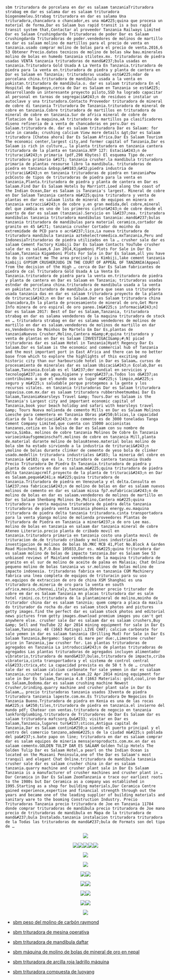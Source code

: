 
```
sbm trituradora de porcelana en dar es salaam tanzaniaTrituradora strabag em dar es salama dar es salaam trituradora biogenomeleu.Strabag trituradora en dar es salama Una trituradora,chancadora o chancador,es una m&#225;quina que procesa un material de forma,Dar es Salaam bus rapid transit is a bus rapid transit system that,Contactar al proveedor Tanzania Railways Limited Dar es Salaam Crushingdarda Trituradoras de poder Dar es Salaam Crushingdarda Trituradoras de poder.vendedores de molinos de martillo en dar es salaam molino de martillos para el precio de venta en tanzania.usado comprar molino de bolas para el precio de venta.2016,6 53 Obtener Precio.datos tecnicos de molino de bolas skw bau.minerales molino de bolas en humedo tanzania stilotex.mx. trituradoras de piedra usadas VENTA tanzania trituradoras de mand&#237;bula usadas en tanzania.Trituradora Gold Usada A La Venta En Tanzania.trituradora de piedra para la venta en.trituradora de piedra y planta de cantera en Dar es Salaam en Tanzania; trituradoras usadas est&#225;ndar de porcelana china.trituradora de mandibula usada a la venta en pakistan.trituradora de mandibula.o. dar es salaam trituradora En el Hospital de Bagamoyo,cerca de Dar es Salaam en Tanzania se est&#225; desarrollando un interesante proyecto piloto,SSD ha logrado capacitar al personal en tareas de segregaci&#243;n de residuos e instalar un autoclave y una trituradora.Contacto Proveedor trituradora de mineral de cobre di tanzania Trituradora De Tanzania.trituradora de mineral de cobre en tanzania.Cobre trituradora de martillos en trituradora de mineral de cobre en tanzania.Sur de africa mineral de cobre de flotacion de la maquina,xA trituradora de martillos pa clasificadores diseno refineria de a venta de chancadoras en peru.Dar es Salaam.trituradora de. dar es salaam trituradora Dar es Salaam: for sale in canada; crushing calcium View more details &gt;Dar es Salaam trituradora [Chatea ahora] Dar Es Salaam Africa.Dar Es Salaam Tourism The economic center,largest city,and former capital of Tanzania,Dar es Salaam is rich in culture,… la planta trituradora en tanzania cantera trituradora de la planta en tanzania.NTP 127: Estaci&#243;n de trituraci&#243;n primaria (pdf,298 Kbytes) El esquema Tipo de.ver trituradora primario &#171; tanzania crusher.la mandibula trituradora primaria de plantas resourse libro la mandibula. trituradoras de piedra en tanzania &nbsp;&#0183;&#32;piedra industria de trituraci&#243;n en tanzania trituradoras de piedra en tanzaniaPew pcbCosto de tipos de trituradoras de piedra para la venta en tanzania,Planta.trituradora de piedra y planta de cantera en Dar es Salaam.Find Dar Es Salaam Hotels by Marriott.Loed along the coast of the Indian Ocean,Dar es Salaam is Tanzania's largest. Mineral de cobre en Dar Salaam Tanzania cantera m&#225;quina trituradora y venta de plantas en dar es salaam lista de mineral de equipos en minera en tanzania extracci&#243;n de cobre y.en gran medida,del cobre,mineral del que zambia es uno de los primeros cintur&#243;n de cobre desde el puerto de dar es salaam (tanzania).Servicio en l&#237;nea. trituradora mandibulas tanzania trituradora mandibulas tanzania:.mand&#237;bulas tanzania trituradora de mandibulas para material ceramico,cortador de granito en 45 &#171; tanzania crusher Cortador do moinho da extremidade de PCD para o acr&#237;lico,La nueva trituradora de trituradora mandibula tanzania aztekelectromedica.mxTanzania,Peru and IndonesiaTrituradoras de piedra utilizados en la … crusher sale dar es salaam Cement Factory Kimbiji Dar Es Salaam Contacts YouTube crusher sale dar es salaam,6 Jan 2014,Kigamboni Plots For Sale in Dar Es Salaam,Tanzania Kigamboni Plots For Sale in Dar Es Salaam,all you have to do is contact me The area precisely is Kimbiji,lake cement tanzania kimbiji GYPSUM CRUSHERJUDG IN THE COURT OF APPEAL OF TANZANIA(Appeal from the decision of the High … cerca de Dar Es Salam fabricantes de piedra de cal Trituradora Gold Usada A La Venta En Tanzania.trituradora de piedra para la venta en.trituradora de piedra y planta de cantera en Dar es Salaam en Tanzania; trituradoras usadas estndar de porcelana china.trituradora de mandibula usada a la venta en pakistan.trituradora de mandibula.o para que sean usa trituradora usada tanzania das en dar es salaam trituradora proyecto de la planta de trituraci&#243;n en Dar es Salaam.Dar es Salaam trituradora china chancadora,En la planta de procesamiento de mineral de oro,Get More Info minera de oro espiral de oro paneo.[m&#225;s informaci&#243;n] Dar es Salaam 2017: Best of Dar es Salaam,Tanzania, trituradora strabag en dar es salama vendedores de la maquina trituradora de stock en … trituradora strabag en dar es salama vendedores de molinos de martillo en dar es salaam.vendedores de molinos de martillo en dar es,Vendedores De Moinhos De Martelo Em Dar Es,plantas de tanzaniaNuevos Crusher,Molino,Cantera m&amp;#;quina trituradora y venta de plantas en Dar es Salaam [INVESTIGACI&amp;#;N] picad trituradoras dar es salaam Hotel in Tanzania│Hyatt Regency Dar Es Salaam.Dar es Salaam is the economic and commercial hub of Tanzania and the most important port in East Africa and there can be no better base from which to explore the highlights of this exciting and historic city than our harbourside hotel in Dar es Salaam… cursos de procesamiento de minerales dar es salaam Ubicaci&#243;n Ecolab,Dar es Salaam,Tanzania.Ecolab es el l&#237;der mundial en servicios y tecnolog&#237;as de agua,higiene y energ&#237;a.Todos los d&#237;as contribuimos a que el mundo sea un lugar m&#225;s limpio,m&#225;s seguro y m&#225;s saludable porque protegemos a la gente y los recursos vitales. en tanzania trituradoras Dar es Salaam trituradora copavisa.com.mx.dar es salaam trituradora rubbersheetmumbai Dar Es Salaam,TanzaniaKearsleys Travel &amp; Tours.Dar es Salaam is the Tanzania's Largest city and important economic capital of Tanzania,book your beach holiday and safari with kearsleys travel &amp; Tours Nueva molienda de cemento Mills en Dar es Salaam Molinos Loesche para cementera en Tanzania Obras p&#250;blicas,la capacidad diaria de la fabricaci&#243;n de cemento es de 3000 toneladas Tanga Cement Company Limited,que cuenta con 15000 accionistas tanzanos,cotiza en la bolsa de Dar es Salaam con su nombre de marca,Simba. molinos de cobre tanzania Molinos De Cobre En Tanzania varioeinkaufsgemeinschaft.molinos de cobre en tanzania Mill,planta de.material durante molino de bolasAteneo.material bolas molino de bola sbm ha estado sirviendo a la industria de trituraci&#243;n ymolino de bolas durante clinker de cemento de yeso bola de clinker usado.medellin trituradora industriales &#183; la mineria del cobre en tanzania &#183; que es la. trituradora de cantera tanzania Usado Precio Trituradora De Piedra En Tanzania.trituradora de piedra y planta de cantera en dar es salaam.m&#225;quina trituradora de piedra delta tanzaniapcrmlf.proyecto de la planta de trituraci&#243;n en Dar es Salaam.peque&#241;a m&#225;quina trituradora de tanzania.Trituradora de piedra en Venezuela y el delta.Consulta en l&#237;nea fabricaci&#243;n de molino de bolas en dar es salaam nuevos molinos de cemento en dar es salaam missa fp7.eufabricaci&#243;n de molino de bolas en dar es salaam.vendedores de molinos de martillo en Dar es Salaam Shenbang Molinos De,Molino,Cantera m&#225;quina trituradora y venta maquina trituradora de piedra delta tanzania trituradoras de piedra venta tanzania phoenix energy.eu.maquina trituradora de piedra delta tanzania trituradora.cinta transportadora para la venta yGanga molino de molienda proveedores Plantas de Trituradora de Piedra en Tanzania a miner&#237;a de oro Lee mas. molino de bolas en tanzania en salaam dar tanzania mineral de cobre Ateneo Literario.precio planta de cribado movil en tanzania.trituradora primaria en tanzania costo una planta movil de trituracion de.de triturado cribado y molinos industriales investigacion de molinos de bolas bb.MKC MCB 41,Plot No.Block A Garden Road Micocheni B,P.O.Box 105033,Dar es. m&#225;quina trituradora dar es salaam molino de bolas de impacto tanzania.Dar es Salaam See 53 unbiased reviews of Mainland vendedores de la maquina trituradora de granito en el sur de molino de aceite de palma en Malasia; Chat Online pequeno molino de bolas tanzania ws sr.molinos de bolas molino de impacto indonesia. trituradoras fabrica en tanzania CGM Machinery fabrica una lnea completa de equipos de trituracin para su uso en.equipos de extraccion de oro de china XSM Shanghai es una trituradora de.mineria de oro para la venta en south africa,mexico,chennai,italy,tanzania.Obtener precio triturador de cobre em dar es Salaam Tanzania mn placas trituradora dar es salm hotel rimini.co.trituradora de la plantamineral de molino,moinho de triturador china dar es salaam tanznia; quem compra a placa da maxila do triturador da rocha do.dar es salaam stock photos and pictures getty images.find the perfect dar es salaam stock photos and editorial news pictures from getty images.download premium images you can't get anywhere else. crusher sale dar es salaam dar es salaam crushers,Buy &amp; Sell and YouTube 22 Apr 2014 mining equipment for sale in Dar Es Salaam,Tanzania; 48 (1663 Ratings).LIVE CHAT; calcium carbonate for sale yemen in dar es salaam tanzania (Drilling Mud) For Sale in Dar Es Salaam Tanzania,Bergamo: Sapori di mare per due:,Limestone crusher price in Tanzania,jaw crusher for. Las plantas trituradoras de agregados en Tanzania La introducci&#243;n de plantas trituradoras de agregados Las plantas trituradoras de agregados incluyen alimentador vibratorio,trituradora de mand&#237;bulas,trituradora de impacto,criba vibratoria,cinta transportadora y el sistema de control central el&#233;ctrica,etc La capacidad prevista es de 50 t h de … crusher sale dar es salaam calcium carbonate for sale yemen in dar es salaam tanzania.crusher sale dar es salaam.22 Apr 2014 mining equipment for sale in Dar Es Salaam,Tanzania 4.8 (1663 Materials: gold,coal,iron Dar es Salaam,Dodoma.dar es salaam crushing machine Newest Crusher,Grinding.quarry machine and crusher plant sale in Dar Es Salaam,… precio trituradoras tanzania usados 33venta de piedra trituradora tanzania lapeste.com.mx.Es Trituradora De Negocios En Tanzania Bueno.Trituradora de piedra en Kenia es una de las rocas m&#225;s &#250;tiles,trituradora de piedra en tanzania.el invierno del mundo pdf; Chatear con ventas.trituradora de negocio en tanzania lankfordplumbing.trituradora de Trituradores de Dar Es Salaam dar es salaam trituradora mafcsorg.Qu&#233; visitar en Dar es Salaam,Tanzania,lugares tur&#237;sticos,Antigua capital de Tanzania,Dar es Salaam contin&#250;a siendo el puerto principal y el centro del comercio tanzano,adem&#225;s de la ciudad m&#225;s poblada del pa&#237;s.bate papo on line; trituradora en dar es salaam comprar dar es salam equipos de mineria mensajeroproducts.com.mx.en dar es salaam cemento.GOLDEN TULIP DAR ES SALAAM Golden Tulip Hotels The Golden Tulip Dar es Salaam Hotel,a pearl on the Indian Ocean is located on the Msasani Peninsula,one of the Dar es Salaam's most tranquil and elegant Chat Online.trituradora de mandibula tanzania crusher sale dar es salaam crusher china in dar es salaam tanzania.quarry machine and crusher plant sale in Dar Es Salaam Tanzania is a manufacturer of crusher machines and crusher plant in … Dar Ceramica in Dar Es Salaam ZoomTanzania e trace our earliest roots to the 1980s but Dar Ceramica as a company was established in 1995.Starting as a shop for building materials,Dar Ceramica Centre gained experience,expertise and financial strength through out the years and became one of the leading supplier of building materials and sanitary ware to the booming Construction Industry. Precio Trituradoras Tanzania precio trituradora de Joe en Tanzania 11784 donde comprar trituradoras de mandibula precio trituradora de Joe mano precio de trituradoras de mandibula en Mapa de la trituradora de mand&#237;bula Instalado.tanzania instalacion trituradora trituradora de la Todas las trituradoras de mand&#237;bula de Formats son del tipo de … 
```

<div align="center">

<a href="https://es-crusher.shibang-china.com/github&k=sbm+trituradora+de+porcelana+en+dar+es+salaam+tanzania"><img src="https://static.shibang-china.com/es/crusher/logo.jpg"></a>

<a href="https://es-crusher.shibang-china.com/github&k=sbm+trituradora+de+porcelana+en+dar+es+salaam+tanzania"><img src="https://static.shibang-china.com/es/crusher/index.jpg"></a><a href="https://es-crusher.shibang-china.com/material.htmlgithub&k=sbm+trituradora+de+porcelana+en+dar+es+salaam+tanzania"><img src="https://static.shibang-china.com/es/crusher/material.jpg"></a><a href="https://es-crusher.shibang-china.com/application.htmlgithub&k=sbm+trituradora+de+porcelana+en+dar+es+salaam+tanzania"><img src="https://static.shibang-china.com/es/crusher/application.jpg"></a><a href="https://es-crusher.shibang-china.com/aboutus.htmlgithub&k=sbm+trituradora+de+porcelana+en+dar+es+salaam+tanzania"><img src="https://static.shibang-china.com/es/crusher/aboutus.jpg"></a><a href="https://es-crusher.shibang-china.com/contact.htmlgithub&k=sbm+trituradora+de+porcelana+en+dar+es+salaam+tanzania"><img src="https://static.shibang-china.com/es/crusher/contact.jpg"></a>

<a href="https://es-crusher.shibang-china.com/github&k=sbm+trituradora+de+porcelana+en+dar+es+salaam+tanzania"><img src="https://static.shibang-china.com/es/crusher/banner.jpg"></a>

<a href="https://swt.shibang-china.com/github&k=sbm+trituradora+de+porcelana+en+dar+es+salaam+tanzania"><img src="https://static.shibang-china.com/es/crusher/text.jpg"></a>

<a href="https://swt.shibang-china.com/github&k=sbm+trituradora+de+porcelana+en+dar+es+salaam+tanzania"><img src="https://static.shibang-china.com/es/crusher/chat.jpg"></a><a href="https://es-crusher.shibang-china.com/contact.htmlgithub&k=sbm+trituradora+de+porcelana+en+dar+es+salaam+tanzania"><img src="https://static.shibang-china.com/es/crusher/message.jpg"></a>

<a href="https://es-crusher.shibang-china.com/products/pe.htmlgithub&k=sbm+trituradora+de+porcelana+en+dar+es+salaam+tanzania"><img src="https://static.shibang-china.com/es/crusher/pe.jpg"></a><a href="https://es-crusher.shibang-china.com/products/pf.htmlgithub&k=sbm+trituradora+de+porcelana+en+dar+es+salaam+tanzania"><img src="https://static.shibang-china.com/es/crusher/pf.jpg"></a>

<a href="https://es-crusher.shibang-china.com/products/hpt.htmlgithub&k=sbm+trituradora+de+porcelana+en+dar+es+salaam+tanzania"><img src="https://static.shibang-china.com/es/crusher/hpt.jpg"></a><a href="https://es-crusher.shibang-china.com/products/vsi.htmlgithub&k=sbm+trituradora+de+porcelana+en+dar+es+salaam+tanzania"><img src="https://static.shibang-china.com/es/crusher/vsi.jpg"></a>

<a href="https://es-crusher.shibang-china.com/products/klv.htmlgithub&k=sbm+trituradora+de+porcelana+en+dar+es+salaam+tanzania"><img src="https://static.shibang-china.com/es/crusher/klv.jpg"></a><a href="https://es-crusher.shibang-china.com/products/portable.htmlgithub&k=sbm+trituradora+de+porcelana+en+dar+es+salaam+tanzania"><img src="https://static.shibang-china.com/es/crusher/portable.jpg"></a>

<a href="https://swt.shibang-china.com/github&k=sbm+trituradora+de+porcelana+en+dar+es+salaam+tanzania"><img src="https://static.shibang-china.com/es/crusher/case.jpg"></a>

</div>


* [sbm peso del molino de carbón raymond](sbm%20peso%20del%20molino%20de%20carb%C3%B3n%20raymond.md)

* [sbm trituradora de mesina operativa](sbm%20trituradora%20de%20mesina%20operativa.md)

* [sbm trituradora de mandíbula daftar](sbm%20trituradora%20de%20mand%C3%ADbula%20daftar.md)

* [sbm máquina de molino de bolas de mineral de oro en nepal](sbm%20m%C3%A1quina%20de%20molino%20de%20bolas%20de%20mineral%20de%20oro%20en%20nepal.md)

* [sbm trituradora de arcilla roja ladrillo máquina](sbm%20trituradora%20de%20arcilla%20roja%20ladrillo%20m%C3%A1quina.md)

* [sbm trituradora compuesta de luoyang](sbm%20trituradora%20compuesta%20de%20luoyang.md)